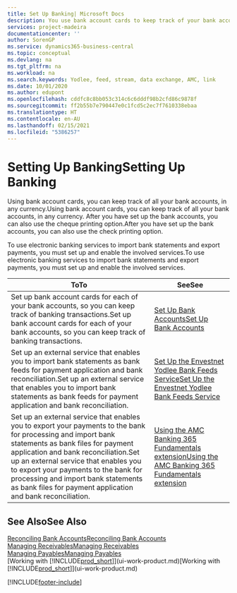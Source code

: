 ```yaml
---
title: Set Up Banking| Microsoft Docs
description: You use bank account cards to keep track of your bank accounts and set up bank feeds, such as Yodlee, to exchange data.
services: project-madeira
documentationcenter: ''
author: SorenGP
ms.service: dynamics365-business-central
ms.topic: conceptual
ms.devlang: na
ms.tgt_pltfrm: na
ms.workload: na
ms.search.keywords: Yodlee, feed, stream, data exchange, AMC, link
ms.date: 10/01/2020
ms.author: edupont
ms.openlocfilehash: cddfc8c8bb053c314c6c6dddf98b2cfd86c9878f
ms.sourcegitcommit: ff2b55b7e790447e0c1fcd5c2ec7f7610338ebaa
ms.translationtype: HT
ms.contentlocale: en-AU
ms.lasthandoff: 02/15/2021
ms.locfileid: "5386257"
---
```

# <a name="setting-up-banking"></a><span data-ttu-id="65d4e-103">Setting Up Banking</span><span class="sxs-lookup"><span data-stu-id="65d4e-103">Setting Up Banking</span></span>
<span data-ttu-id="65d4e-104">Using bank account cards, you can keep track of all your bank accounts, in any currency.</span><span class="sxs-lookup"><span data-stu-id="65d4e-104">Using bank account cards, you can keep track of all your bank accounts, in any currency.</span></span> <span data-ttu-id="65d4e-105">After you have set up the bank accounts, you can also use the cheque printing option.</span><span class="sxs-lookup"><span data-stu-id="65d4e-105">After you have set up the bank accounts, you can also use the check printing option.</span></span>

<span data-ttu-id="65d4e-106">To use electronic banking services to import bank statements and  export payments, you must set up and enable the involved services.</span><span class="sxs-lookup"><span data-stu-id="65d4e-106">To use electronic banking services to import bank statements and  export payments, you must set up and enable the involved services.</span></span>

| <span data-ttu-id="65d4e-107">To</span><span class="sxs-lookup"><span data-stu-id="65d4e-107">To</span></span> | <span data-ttu-id="65d4e-108">See</span><span class="sxs-lookup"><span data-stu-id="65d4e-108">See</span></span> |
| --- | --- |
| <span data-ttu-id="65d4e-109">Set up bank account cards for each of your bank accounts, so you can keep track of banking transactions.</span><span class="sxs-lookup"><span data-stu-id="65d4e-109">Set up bank account cards for each of your bank accounts, so you can keep track of banking transactions.</span></span> |[<span data-ttu-id="65d4e-110">Set Up Bank Accounts</span><span class="sxs-lookup"><span data-stu-id="65d4e-110">Set Up Bank Accounts</span></span>](bank-how-setup-bank-accounts.md) |
| <span data-ttu-id="65d4e-111">Set up an external service that enables you to import bank statements as bank feeds for payment application and bank reconciliation.</span><span class="sxs-lookup"><span data-stu-id="65d4e-111">Set up an external service that enables you to import bank statements as bank feeds for payment application and bank reconciliation.</span></span> |[<span data-ttu-id="65d4e-112">Set Up the Envestnet Yodlee Bank Feeds Service</span><span class="sxs-lookup"><span data-stu-id="65d4e-112">Set Up the Envestnet Yodlee Bank Feeds Service</span></span>](bank-how-setup-bank-statement-service.md) |
| <span data-ttu-id="65d4e-113">Set up an external service that enables you to export your payments to the bank for processing  and import bank statements as bank files for payment application and bank reconciliation.</span><span class="sxs-lookup"><span data-stu-id="65d4e-113">Set up an external service that enables you to export your payments to the bank for processing  and import bank statements as bank files for payment application and bank reconciliation.</span></span> |[<span data-ttu-id="65d4e-114">Using the AMC Banking 365 Fundamentals extension</span><span class="sxs-lookup"><span data-stu-id="65d4e-114">Using the AMC Banking 365 Fundamentals extension</span></span>](ui-extensions-amc-banking.md) |

## <a name="see-also"></a><span data-ttu-id="65d4e-115">See Also</span><span class="sxs-lookup"><span data-stu-id="65d4e-115">See Also</span></span>
[<span data-ttu-id="65d4e-116">Reconciling Bank Accounts</span><span class="sxs-lookup"><span data-stu-id="65d4e-116">Reconciling Bank Accounts</span></span>](bank-manage-bank-accounts.md)  
[<span data-ttu-id="65d4e-117">Managing Receivables</span><span class="sxs-lookup"><span data-stu-id="65d4e-117">Managing Receivables</span></span>](receivables-manage-receivables.md)  
[<span data-ttu-id="65d4e-118">Managing Payables</span><span class="sxs-lookup"><span data-stu-id="65d4e-118">Managing Payables</span></span>](payables-manage-payables.md)  
<span data-ttu-id="65d4e-119">[Working with [!INCLUDE[prod_short](includes/prod_short.md)]](ui-work-product.md)</span><span class="sxs-lookup"><span data-stu-id="65d4e-119">[Working with [!INCLUDE[prod_short](includes/prod_short.md)]](ui-work-product.md)</span></span>


[!INCLUDE[footer-include](includes/footer-banner.md)]